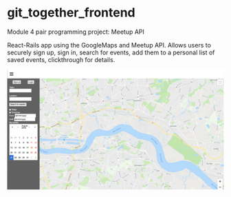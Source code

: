 # git_together_frontend
Module 4 pair programming project: Meetup API

React-Rails app using the GoogleMaps and Meetup API. Allows users to securely sign up, sign in, search for events, add them to a personal list of saved events, clickthrough for details. 

![Screenshot](screenshot.png)
